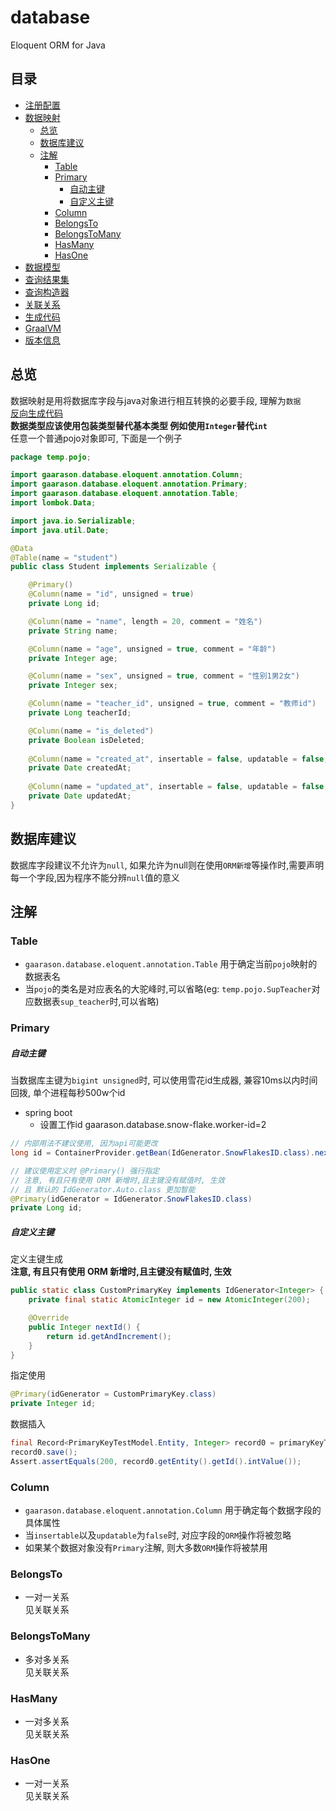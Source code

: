 # database

Eloquent ORM for Java

## 目录

* [注册配置](/document/bean.md)
* [数据映射](/document/mapping.md)
    * [总览](#总览)
    * [数据库建议](#数据库建议)
    * [注解](#注解)
        * [Table](#Table)
        * [Primary](#Primary)
            * [自动主键](#自动主键)
            * [自定义主键](#自定义主键)
        * [Column](#Column)
        * [BelongsTo](#BelongsTo)
        * [BelongsToMany](#BelongsToMany)
        * [HasMany](#HasMany)
        * [HasOne](#HasOne)
* [数据模型](/document/model.md)
* [查询结果集](/document/record.md)
* [查询构造器](/document/query.md)
* [关联关系](/document/relationship.md)
* [生成代码](/document/generate.md)
* [GraalVM](/document/graalvm.md)
* [版本信息](/document/version.md)

## 总览

数据映射是用将数据库字段与java对象进行相互转换的必要手段, 理解为`数据`  
[反向生成代码](/document/generate.md)  
**数据类型应该使用包装类型替代基本类型 例如使用`Integer`替代`int`**  
任意一个普通pojo对象即可, 下面是一个例子

```java
package temp.pojo;

import gaarason.database.eloquent.annotation.Column;
import gaarason.database.eloquent.annotation.Primary;
import gaarason.database.eloquent.annotation.Table;
import lombok.Data;

import java.io.Serializable;
import java.util.Date;

@Data
@Table(name = "student")
public class Student implements Serializable {

    @Primary()
    @Column(name = "id", unsigned = true)
    private Long id;

    @Column(name = "name", length = 20, comment = "姓名")
    private String name;

    @Column(name = "age", unsigned = true, comment = "年龄")
    private Integer age;

    @Column(name = "sex", unsigned = true, comment = "性别1男2女")
    private Integer sex;

    @Column(name = "teacher_id", unsigned = true, comment = "教师id")
    private Long teacherId;

    @Column(name = "is_deleted")
    private Boolean isDeleted;
 
    @Column(name = "created_at", insertable = false, updatable = false, comment = "新增时间")
    private Date createdAt;
    
    @Column(name = "updated_at", insertable = false, updatable = false, comment = "更新时间")
    private Date updatedAt;
}

```

## 数据库建议

数据库字段建议不允许为`null`, 如果允许为null则在使用`ORM新增`等操作时,需要声明每一个字段,因为程序不能分辨`null`值的意义

## 注解

### Table

- `gaarason.database.eloquent.annotation.Table` 用于确定当前`pojo`映射的数据表名
- 当`pojo`的类名是对应表名的大驼峰时,可以省略(eg: `temp.pojo.SupTeacher`对应数据表`sup_teacher`时,可以省略)

### Primary

##### 自动主键

当数据库主键为`bigint unsigned`时, 可以使用雪花id生成器, 兼容10ms以内时间回拨, 单个进程每秒500w个id

- spring boot
    - 设置工作id gaarason.database.snow-flake.worker-id=2

```java
// 内部用法不建议使用, 因为api可能更改
long id = ContainerProvider.getBean(IdGenerator.SnowFlakesID.class).nextId();

// 建议使用定义时 @Primary() 强行指定
// 注意, 有且只有使用 ORM 新增时,且主键没有赋值时, 生效
// 且 默认的 IdGenerator.Auto.class 更加智能
@Primary(idGenerator = IdGenerator.SnowFlakesID.class)
private Long id;
```

##### 自定义主键

定义主键生成  
**注意, 有且只有使用 ORM 新增时,且主键没有赋值时, 生效**

```java
public static class CustomPrimaryKey implements IdGenerator<Integer> {
    private final static AtomicInteger id = new AtomicInteger(200);

    @Override
    public Integer nextId() {
        return id.getAndIncrement();
    }
}
```

指定使用

```java
@Primary(idGenerator = CustomPrimaryKey.class)
private Integer id;
```

数据插入

```java
final Record<PrimaryKeyTestModel.Entity, Integer> record0 = primaryKeyTestModel.newRecord();
record0.save();
Assert.assertEquals(200, record0.getEntity().getId().intValue());
```

### Column

- `gaarason.database.eloquent.annotation.Column` 用于确定每个数据字段的具体属性
- 当`insertable`以及`updatable`为`false`时, 对应字段的`ORM`操作将被忽略
- 如果某个数据对象没有`Primary`注解, 则大多数`ORM`操作将被禁用

### BelongsTo

- 一对一关系  
  见关联关系

### BelongsToMany

- 多对多关系  
  见关联关系

### HasMany

- 一对多关系  
  见关联关系

### HasOne

- 一对一关系  
  见关联关系





